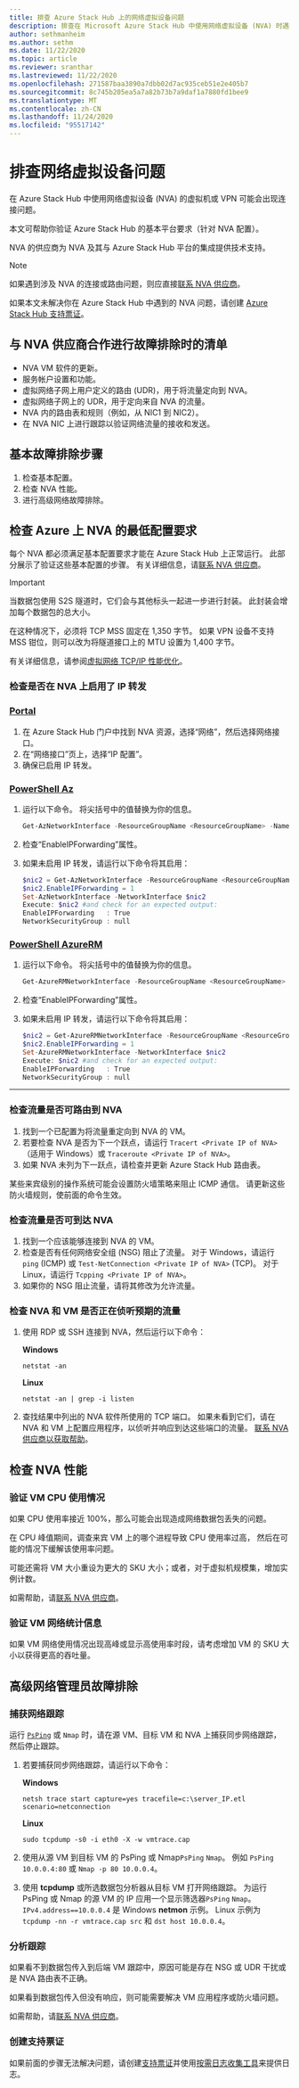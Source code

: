 ```yaml
---
title: 排查 Azure Stack Hub 上的网络虚拟设备问题
description: 排查在 Microsoft Azure Stack Hub 中使用网络虚拟设备 (NVA) 时遇到的 VM 或 VPN 连接问题。
author: sethmanheim
ms.author: sethm
ms.date: 11/22/2020
ms.topic: article
ms.reviewer: sranthar
ms.lastreviewed: 11/22/2020
ms.openlocfilehash: 271587baa3890a7dbb02d7ac935ceb51e2e405b7
ms.sourcegitcommit: 8c745b205ea5a7a82b73b7a9daf1a7880fd1bee9
ms.translationtype: MT
ms.contentlocale: zh-CN
ms.lasthandoff: 11/24/2020
ms.locfileid: "95517142"
---
```

# <a name="troubleshoot-network-virtual-appliance-problems"></a>排查网络虚拟设备问题

在 Azure Stack Hub 中使用网络虚拟设备 (NVA) 的虚拟机或 VPN 可能会出现连接问题。

本文可帮助你验证 Azure Stack Hub 的基本平台要求（针对 NVA 配置）。

NVA 的供应商为 NVA 及其与 Azure Stack Hub 平台的集成提供技术支持。

> [!NOTE]
> 如果遇到涉及 NVA 的连接或路由问题，则应直接[联系 NVA 供应商](https://support.microsoft.com/help/2984655/support-for-azure-market-place-for-virtual-machines)。

如果本文未解决你在 Azure Stack Hub 中遇到的 NVA 问题，请创建 [Azure Stack Hub 支持票证](../operator/azure-stack-manage-basics.md#where-to-get-support)。

## <a name="checklist-for-troubleshooting-with-an-nva-vendor"></a>与 NVA 供应商合作进行故障排除时的清单

- NVA VM 软件的更新。
- 服务帐户设置和功能。
- 虚拟网络子网上用户定义的路由 (UDR)，用于将流量定向到 NVA。
- 虚拟网络子网上的 UDR，用于定向来自 NVA 的流量。
- NVA 内的路由表和规则（例如，从 NIC1 到 NIC2）。
- 在 NVA NIC 上进行跟踪以验证网络流量的接收和发送。

## <a name="basic-troubleshooting-steps"></a>基本故障排除步骤

1. 检查基本配置。
2. 检查 NVA 性能。
3. 进行高级网络故障排除。

## <a name="check-the-minimum-configuration-requirements-for-nvas-on-azure"></a>检查 Azure 上 NVA 的最低配置要求

每个 NVA 都必须满足基本配置要求才能在 Azure Stack Hub 上正常运行。 此部分展示了验证这些基本配置的步骤。 有关详细信息，请[联系 NVA 供应商](https://support.microsoft.com/help/2984655/support-for-azure-market-place-for-virtual-machines)。

> [!IMPORTANT]
> 当数据包使用 S2S 隧道时，它们会与其他标头一起进一步进行封装。 此封装会增加每个数据包的总大小。
>
> 在这种情况下，必须将 TCP MSS 固定在 1,350 字节。 如果 VPN 设备不支持 MSS 钳位，则可以改为将隧道接口上的 MTU 设置为 1,400 字节。
>
> 有关详细信息，请参阅[虚拟网络 TCP/IP 性能优化](/azure/virtual-network/virtual-network-tcpip-performance-tuning)。

### <a name="check-whether-ip-forwarding-is-enabled-on-the-nva"></a>检查是否在 NVA 上启用了 IP 转发

### <a name="portal"></a>[Portal](#tab/portal)

1. 在 Azure Stack Hub 门户中找到 NVA 资源，选择“网络”，然后选择网络接口。
2. 在“网络接口”页上，选择“IP 配置”。 
3. 确保已启用 IP 转发。

### <a name="powershell-az"></a>[PowerShell Az](#tab/az)

1. 运行以下命令。 将尖括号中的值替换为你的信息。

   ```powershell
   Get-AzNetworkInterface -ResourceGroupName <ResourceGroupName> -Name <NIC name>
   ```

2. 检查“EnableIPForwarding”属性。

3. 如果未启用 IP 转发，请运行以下命令将其启用：

   ```powershell
   $nic2 = Get-AzNetworkInterface -ResourceGroupName <ResourceGroupName> -Name <NIC name>
   $nic2.EnableIPForwarding = 1
   Set-AzNetworkInterface -NetworkInterface $nic2
   Execute: $nic2 #and check for an expected output:
   EnableIPForwarding   : True
   NetworkSecurityGroup : null
   ```

### <a name="powershell-azurerm"></a>[PowerShell AzureRM](#tab/azurerm)

1. 运行以下命令。 将尖括号中的值替换为你的信息。

   ```powershell
   Get-AzureRMNetworkInterface -ResourceGroupName <ResourceGroupName> -Name <NIC name>
   ```

2. 检查“EnableIPForwarding”属性。

3. 如果未启用 IP 转发，请运行以下命令将其启用：

   ```powershell
   $nic2 = Get-AzureRMNetworkInterface -ResourceGroupName <ResourceGroupName> -Name <NIC name>
   $nic2.EnableIPForwarding = 1
   Set-AzureRMNetworkInterface -NetworkInterface $nic2
   Execute: $nic2 #and check for an expected output:
   EnableIPForwarding   : True
   NetworkSecurityGroup : null
   ```

---

### <a name="check-whether-traffic-can-be-routed-to-the-nva"></a>检查流量是否可路由到 NVA

1. 找到一个已配置为将流量重定向到 NVA 的 VM。
1. 若要检查 NVA 是否为下一个跃点，请运行 `Tracert <Private IP of NVA>`（适用于 Windows）或 `Traceroute <Private IP of NVA>`。
1. 如果 NVA 未列为下一跃点，请检查并更新 Azure Stack Hub 路由表。

某些来宾级别的操作系统可能会设置防火墙策略来阻止 ICMP 通信。 请更新这些防火墙规则，使前面的命令生效。

### <a name="check-whether-traffic-can-reach-the-nva"></a>检查流量是否可到达 NVA

1. 找到一个应该能够连接到 NVA 的 VM。
1. 检查是否有任何网络安全组 (NSG) 阻止了流量。 对于 Windows，请运行 `ping` (ICMP) 或 `Test-NetConnection <Private IP of NVA>` (TCP)。 对于 Linux，请运行 `Tcpping <Private IP of NVA>`。
1. 如果你的 NSG 阻止流量，请将其修改为允许流量。

### <a name="check-whether-the-nva-and-vms-are-listening-for-expected-traffic"></a>检查 NVA 和 VM 是否正在侦听预期的流量

1. 使用 RDP 或 SSH 连接到 NVA，然后运行以下命令：

   **Windows**

   ```shell
   netstat -an
   ```

   **Linux**

   ```shell
   netstat -an | grep -i listen
   ```

1. 查找结果中列出的 NVA 软件所使用的 TCP 端口。 如果未看到它们，请在 NVA 和 VM 上配置应用程序，以侦听并响应到达这些端口的流量。 [联系 NVA 供应商以获取帮助](https://support.microsoft.com/help/2984655/support-for-azure-market-place-for-virtual-machines)。

## <a name="check-nva-performance"></a>检查 NVA 性能

### <a name="validate-vm-cpu-usage"></a>验证 VM CPU 使用情况

如果 CPU 使用率接近 100%，那么可能会出现造成网络数据包丢失的问题。

在 CPU 峰值期间，调查来宾 VM 上的哪个进程导致 CPU 使用率过高， 然后在可能的情况下缓解该使用率问题。

可能还需将 VM 大小重设为更大的 SKU 大小；或者，对于虚拟机规模集，增加实例计数。

如需帮助，请[联系 NVA 供应商](https://support.microsoft.com/help/2984655/support-for-azure-market-place-for-virtual-machines)。

### <a name="validate-vm-network-statistics"></a>验证 VM 网络统计信息

如果 VM 网络使用情况出现高峰或显示高使用率时段，请考虑增加 VM 的 SKU 大小以获得更高的吞吐量。

## <a name="advanced-network-administrator-troubleshooting"></a>高级网络管理员故障排除

### <a name="capture-a-network-trace"></a>捕获网络跟踪

运行 [`PsPing`](/sysinternals/downloads/psping) 或 `Nmap` 时，请在源 VM、目标 VM 和 NVA 上捕获同步网络跟踪， 然后停止跟踪。

1. 若要捕获同步网络跟踪，请运行以下命令：

   **Windows**

   ```shell
   netsh trace start capture=yes tracefile=c:\server_IP.etl scenario=netconnection
   ```

   **Linux**

   ```shell
   sudo tcpdump -s0 -i eth0 -X -w vmtrace.cap
   ```

2. 使用从源 VM 到目标 VM 的 PsPing 或 Nmap`PsPing` `Nmap`。 例如 `PsPing 10.0.0.4:80` 或 `Nmap -p 80 10.0.0.4`。

3. 使用 **tcpdump** 或所选数据包分析器从目标 VM 打开网络跟踪。 为运行 PsPing 或 Nmap 的源 VM 的 IP 应用一个显示筛选器`PsPing` `Nmap`。 `IPv4.address==10.0.0.4` 是 Windows **netmon** 示例。 Linux 示例为 `tcpdump -nn -r vmtrace.cap src` 和 `dst host 10.0.0.4`。

### <a name="analyze-traces"></a>分析跟踪

如果看不到数据包传入到后端 VM 跟踪中，原因可能是存在 NSG 或 UDR 干扰或是 NVA 路由表不正确。

如果看到数据包传入但没有响应，则可能需要解决 VM 应用程序或防火墙问题。

如需帮助，请[联系 NVA 供应商](https://support.microsoft.com/help/2984655/support-for-azure-market-place-for-virtual-machines)。

### <a name="create-a-support-ticket"></a>创建支持票证

如果前面的步骤无法解决问题，请创建[支持票证](../operator/azure-stack-manage-basics.md#where-to-get-support)并使用[按需日志收集工具](../operator/azure-stack-diagnostic-log-collection-overview.md)来提供日志。
